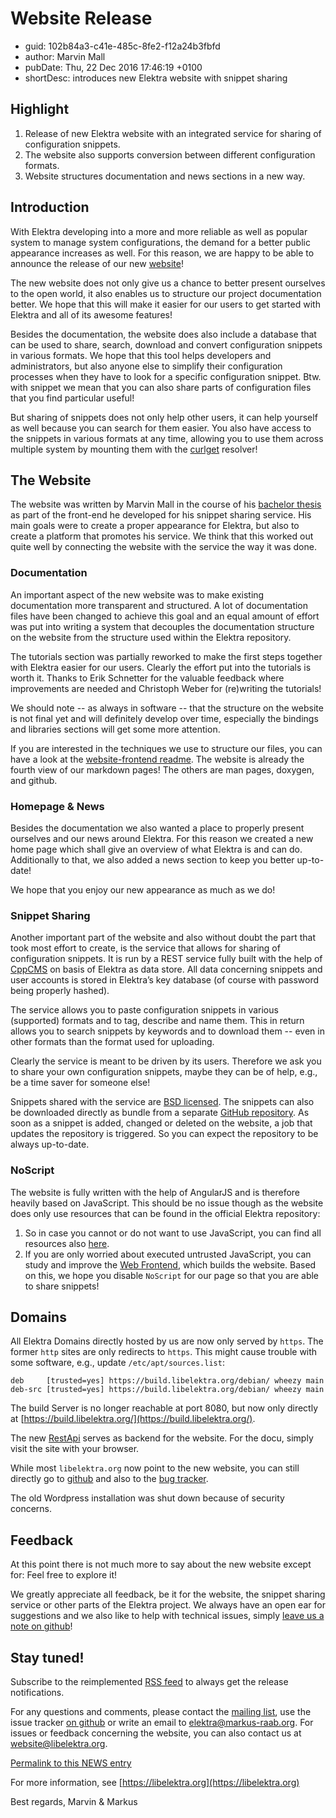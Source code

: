 # Website Release

- guid: 102b84a3-c41e-485c-8fe2-f12a24b3fbfd
- author: Marvin Mall
- pubDate: Thu, 22 Dec 2016 17:46:19 +0100
- shortDesc: introduces new Elektra website with snippet sharing

## Highlight

1. Release of new Elektra website with an integrated service for
   sharing of configuration snippets.
2. The website also supports conversion between different
   configuration formats.
3. Website structures documentation and news sections in a new way.

## Introduction

With Elektra developing into a more and more reliable as well as
popular system to manage system configurations, the demand for a
better public appearance increases as well. For this reason, we
are happy to be able to announce the release of our new
[website](https://www.libelektra.org)!

The new website does not only give us a chance to better present
ourselves to the open world, it also enables us to structure our
project documentation better. We hope that this will make it easier
for our users to get started with Elektra and all of its awesome
features!

Besides the documentation, the website does also include a database
that can be used to share, search, download and convert configuration
snippets in various formats. We hope that this tool helps developers
and administrators, but also anyone else to simplify their
configuration processes when they have to look for a specific
configuration snippet. Btw. with snippet we mean that you can
also share parts of configuration files that you find particular
useful!

But sharing of snippets does not only help other users, it can help
yourself as well because you can search for them easier. You also
have access to the snippets in various formats at any time, allowing
you to use them across multiple system by mounting them with the
[curlget](https://master.libelektra.org/src/plugins/curlget) resolver!

## The Website

The website was written by Marvin Mall in the course of his
[bachelor thesis](https://www.libelektra.org/ftp/elektra/mall2016rest.pdf)
as part of the front-end he developed for his snippet sharing service.
His main goals were to create a proper appearance for Elektra, but
also to create a platform that promotes his service. We think that
this worked out quite well by connecting the website with the service
the way it was done.

### Documentation

An important aspect of the new website was to make existing documentation
more transparent and structured. A lot of documentation files have been
changed to achieve this goal and an equal amount of effort was put into
writing a system that decouples the documentation structure on the
website from the structure used within the Elektra repository.

The tutorials section was partially reworked to make the first steps
together with Elektra easier for our users. Clearly the effort put into
the tutorials is worth it. Thanks to Erik Schnetter for the valuable
feedback where improvements are needed and Christoph Weber for (re)writing
the tutorials!

We should note -- as always in software -- that the structure on the website
is not final yet and will definitely develop over time, especially the
bindings and libraries sections will get some more attention.

If you are interested in the techniques we use to structure our files,
you can have a look at the
[website-frontend readme](https://blob.libelektra.org/src/tools/website-frontend/README.md).
The website is already the fourth view of our markdown pages!
The others are man pages, doxygen, and github.

### Homepage & News

Besides the documentation we also wanted a place to properly present
ourselves and our news around Elektra. For this reason we created a new
home page which shall give an overview of what Elektra is and can do.
Additionally to that, we also added a news section to keep you better
up-to-date!

We hope that you enjoy our new appearance as much as we do!

### Snippet Sharing

Another important part of the website and also without doubt the part
that took most effort to create, is the service that allows for sharing
of configuration snippets. It is run by a REST service fully built with
the help of [CppCMS](http://cppcms.com/) on basis of Elektra as
data store. All data concerning snippets and user accounts is stored
in Elektra’s key database (of course with password being properly hashed).

The service allows you to paste configuration snippets in various (supported)
formats and to tag, describe and name them. This in return allows you to
search snippets by keywords and to download them -- even in other formats than
the format used for uploading.

Clearly the service is meant to be driven by its users. Therefore we ask
you to share your own configuration snippets, maybe they can be of help, e.g.,
be a time saver for someone else!

Snippets shared with the service are
[BSD licensed](https://www.libelektra.org/devgettingstarted/license).
The snippets can also be downloaded directly as bundle from a separate
[GitHub repository](https://github.com/ElektraInitiative/snippets).
As soon as a snippet is added, changed or deleted on the website, a job
that updates the repository is triggered. So you can expect the repository
to be always up-to-date.

### NoScript

The website is fully written with the help of AngularJS and is therefore
heavily based on JavaScript. This should be no issue though as the
website does only use resources that can be found in the official Elektra
repository:

1. So in case you cannot or do not want to use JavaScript, you
   can find all resources also [here](https://git.libelektra.org).
2. If you are only worried about executed untrusted JavaScript,
   you can study and improve the
   [Web Frontend](https://blob.libelektra.org/src/tools/website-frontend/README.md),
   which builds the website.
   Based on this, we hope you disable `NoScript` for our page
   so that you are able to share snippets!

## Domains

All Elektra Domains directly hosted by us are now only served by `https`.
The former `http` sites are only redirects to `https`. This might cause
trouble with some software, e.g., update `/etc/apt/sources.list`:

```
deb     [trusted=yes] https://build.libelektra.org/debian/ wheezy main
deb-src [trusted=yes] https://build.libelektra.org/debian/ wheezy main
```

The build Server is no longer reachable at port 8080, but now only directly at
[https://build.libelektra.org/](https://build.libelektra.org/).

The new [RestApi](https://restapi.libelektra.org) serves as backend
for the website. For the docu, simply visit the site with your browser.

While most `libelektra.org` now point to the new website, you can still
directly go to [github](https://git.libelektra.org) and also to the
[bug tracker](https://bugs.libelektra.org).

The old Wordpress installation was shut down because of security concerns.

## Feedback

At this point there is not much more to say about the new website except for:
Feel free to explore it!

We greatly appreciate all feedback, be it for the website, the snippet sharing
service or other parts of the Elektra project. We always have an open ear
for suggestions and we also like to help with technical issues, simply
[leave us a note on github](https://bugs.libelektra.org)!

## Stay tuned!

Subscribe to the reimplemented
[RSS feed](https://www.libelektra.org/news/feed.rss)
to always get the release notifications.

For any questions and comments, please contact the
[mailing list](https://lists.sourceforge.net/lists/listinfo/registry-list),
use the issue tracker [on github](https://bugs.libelektra.org)
or write an email to elektra@markus-raab.org.
For issues or feedback concerning the website, you can also
contact us at website@libelektra.org.

[Permalink to this NEWS entry](https://www.libelektra.org/news/website-release)

For more information, see [https://libelektra.org](https://libelektra.org)

Best regards,
Marvin & Markus
